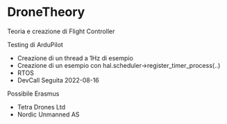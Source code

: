 # DroneTheory

Teoria e creazione di Flight Controller

Testing di ArduPilot
  - Creazione di un thread a 1Hz di esempio
  - Creazione di un esempio con hal.scheduler->register_timer_process(..)
  - RTOS 
  - DevCall Seguita 2022-08-16

Possibile Erasmus
  - Tetra Drones Ltd
  - Nordic Unmanned AS